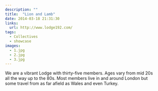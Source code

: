 ```yaml
---
description: ""
title:  "Lion and Lamb"
date: 2014-03-18 21:31:30
links:
  url: http://www.lodge192.com/
tags:
  - Collectives
  - showcase
images:
  - 1.jpg
  - 2.jpg
  - 3.jpg
---
```


We are a vibrant Lodge with thirty-five members. Ages vary from mid 20s all the way up to the 80s. Most members live in and around London but some travel from as far afield as Wales and even Turkey.
